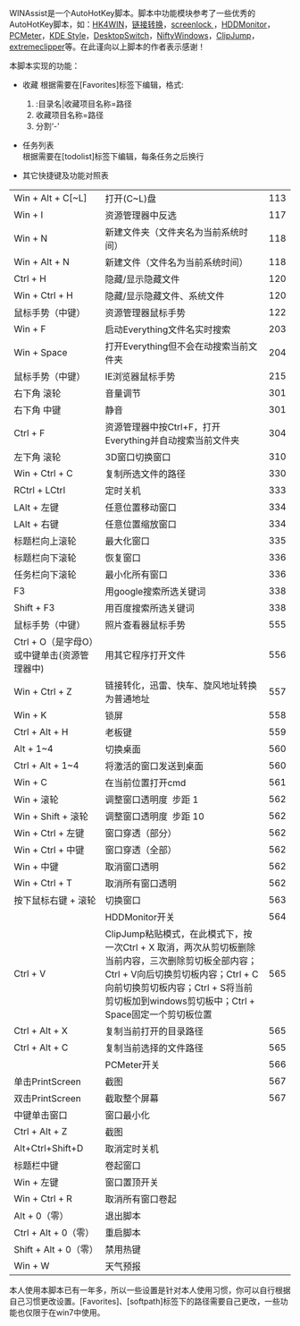 WINAssist是一个AutoHotKey脚本。脚本中功能模块参考了一些优秀的AutoHotKey脚本，如：[HK4WIN](http://www.songruihua.com/hk4win.html)，[链接转换](http://ahk.5d6d.net/viewthread.php?tid=2025)，[screenlock ](http://www.appinn.com/Lock-Screen-Appinn/)，[HDDMonitor](http://www.autohotkey.com/board/topic/16501-hdd-activity-monitoring-led/)，[PCMeter](http://fures.hu/my_ahk_updates/PCMeter.ahk)，[KDE Style](http://www.autohotkey.com/docs/scripts/EasyWindowDrag_\(KDE\).htm)，[DesktopSwitch](http://myhotkey.googlecode.com/svn/trunk/bin/%E5%A4%9A%E5%B1%8F%E5%B9%95%E5%88%87%E6%8D%A2/)，[NiftyWindows](http://www.autohotkey.com/board/topic/2460-niftywindows/)，[ClipJump](http://avi-win-tips.blogspot.in/p/clipjump.html)，[extremeclipper](http://avi-win-tips.blogspot.in/2013/05/extremeclipper.html)等。在此谨向以上脚本的作者表示感谢！
    
本脚本实现的功能：
  
* 收藏
根据需要在[Favorites]标签下编辑，格式:
    1. :目录名|收藏项目名称=路径
    2. 收藏项目名称=路径
    3. 分割‘-’

* 任务列表    
根据需要在[todolist]标签下编辑，每条任务之后换行

* 其它快捷键及功能对照表
<table>
 <tr>
  <td>Win + Alt + C[~L]</td>
  <td>打开(C~L)盘</td>
  <td>113</td>
 </tr>
 <tr>
  <td>Win + I</td>
  <td>资源管理器中反选</td>
  <td>117</td>
 </tr>
 <tr>
  <td>Win + N</td>
  <td>新建文件夹（文件夹名为当前系统时间）</td>
  <td>118</td>
 </tr>
 <tr>
  <td>Win + Alt + N</td>
  <td>新建文件（文件名为当前系统时间）</td>
  <td>118</td>
 </tr>
 <tr>
  <td>Ctrl + H</td>
  <td>隐藏/显示隐藏文件</td>
  <td>120</td>
 </tr>
 <tr>
  <td>Win + Ctrl + H</td>
  <td>隐藏/显示隐藏文件、系统文件</td>
  <td>120</td>
 </tr>
 <tr>
  <td>鼠标手势（中键）</td>
  <td>资源管理器鼠标手势</td>
  <td>122</td>
 </tr>
 <tr>
  <td>Win + F</td>
  <td>启动Everything文件名实时搜索</td>
  <td>203</td>
 </tr>
 <tr>
  <td>Win + Space</td>
  <td>打开Everything但不会在动搜索当前文件夹</td>
  <td>204</td>
 </tr>
 <tr>
  <td>鼠标手势（中键）</td>
  <td>IE浏览器鼠标手势</td>
  <td>215</td>
 </tr>
 <tr>
  <td>右下角 滚轮</td>
  <td>音量调节</td>
  <td>301</td>
 </tr>
 <tr>
  <td>右下角 中键</td>
  <td>静音</td>
  <td>301</td>
 </tr>
 <tr>
  <td>Ctrl + F</td>
  <td>资源管理器中按Ctrl+F，打开Everything并自动搜索当前文件夹</td>
  <td>304</td>
 </tr>
 <tr>
  <td>左下角 滚轮</td>
  <td>3D窗口切换窗口</td>
  <td>310</td>
 </tr>
 <tr>
  <td>Win + Ctrl + C</td>
  <td>复制所选文件的路径</td>
  <td>330</td>
 </tr>
 <tr>
  <td>RCtrl + LCtrl</td>
  <td>定时关机</td>
  <td>333</td>
 </tr>
 <tr>
  <td>LAlt + 左键</td>
  <td>任意位置移动窗口</td>
  <td>334</td>
 </tr>
 <tr>
  <td>LAlt + 右键</td>
  <td>任意位置缩放窗口</td>
  <td>334</td>
 </tr>
 <tr>
  <td>标题栏向上滚轮</td>
  <td>最大化窗口</td>
  <td>335</td>
 </tr>
 <tr>
  <td>标题栏向下滚轮</td>
  <td>恢复窗口</td>
  <td>336</td>
 </tr>
 <tr>
  <td>任务栏向下滚轮</td>
  <td>最小化所有窗口</td>
  <td>336</td>
 </tr>
 <tr>
  <td>F3</td>
  <td>用google搜索所选关键词</td>
  <td>338</td>
 </tr>
 <tr>
  <td>Shift + F3</td>
  <td>用百度搜索所选关键词</td>
  <td>338</td>
 </tr>
 <tr>
  <td>鼠标手势（中键）</td>
  <td>照片查看器鼠标手势</td>
  <td>555</td>
 </tr>
 <tr>
  <td>Ctrl + O（是字母O）或中键单击(资源管理器中)</td>
  <td>用其它程序打开文件</td>
  <td>556</td>
 </tr>
 <tr>
  <td>Win + Ctrl + Z</td>
  <td>链接转化，迅雷、快车、旋风地址转换为普通地址</td>
  <td>557</td>
 </tr>
 <tr>
  <td>Win + K</td>
  <td>锁屏</td>
  <td>558</td>
 </tr>
 <tr>
  <td>Ctrl + Alt + H</td>
  <td>老板键</td>
  <td>559</td>
 </tr>
 <tr>
  <td>Alt + 1~4</td>
  <td>切换桌面</td>
  <td>560</td>
 </tr>
 <tr>
  <td>Ctrl + Alt + 1~4</td>
  <td>将激活的窗口发送到桌面</td>
  <td>560</td>
 </tr>
 <tr>
  <td>Win + C</td>
  <td>在当前位置打开cmd</td>
  <td>561</td>
 </tr>
 <tr>
  <td>Win + 滚轮</td>
  <td>调整窗口透明度&nbsp; 步距 1</td>
  <td>562</td>
 </tr>
 <tr>
  <td>Win + Shift + 滚轮</td>
  <td>调整窗口透明度&nbsp; 步距 10</td>
  <td>562</td>
 </tr>
 <tr>
  <td>Win + Ctrl + 左键</td>
  <td>窗口穿透（部分）</td>
  <td>562</td>
 </tr>
 <tr>
  <td>Win + Ctrl + 中键</td>
  <td>窗口穿透（全部）</td>
  <td>562</td>
 </tr>
 <tr>
  <td>Win + 中键</td>
  <td>取消窗口透明</td>
  <td>562</td>
 </tr>
 <tr>
  <td>Win + Ctrl + T</td>
  <td>取消所有窗口透明</td>
  <td>562</td>
 </tr>
 <tr>
  <td>按下鼠标右键 + 滚轮</td>
  <td>切换窗口</td>
  <td>563</td>
 </tr>
 <tr>
  <td></td>
  <td>HDDMonitor开关</td>
  <td>564</td>
 </tr>
 <tr>
  <td>Ctrl + V</td>
  <td>ClipJump粘贴模式，在此模式下，按一次Ctrl + X 取消，两次从剪切板删除当前内容，三次删除剪切板全部内容；Ctrl + V向后切换剪切板内容；Ctrl + C向前切换剪切板内容；Ctrl + S将当前剪切板加到windows剪切板中；Ctrl + Space固定一个剪切板位置</td>
  <td>565</td>
 </tr>
 <tr>
  <td>Ctrl + Alt + X</td>
  <td>复制当前打开的目录路径</td>
  <td>565</td>
 </tr>
  <tr>
  <td>Ctrl + Alt + C</td>
  <td>复制当前选择的文件路径</td>
  <td>565</td>
 </tr>
 <tr>
  <td></td>
  <td>PCMeter开关</td>
  <td>566</td>
 </tr>
 <tr>
  <td>单击PrintScreen</td>
  <td>截图</td>
  <td>567</td>
 </tr>
 <tr>
  <td>双击PrintScreen</td>
  <td>截取整个屏幕</td>
  <td>567</td>
 </tr>
 <tr>
  <td>中键单击窗口</td>
  <td>窗口最小化</td>
  <td></td>
 </tr>
 <tr>
  <td>Ctrl + Alt + Z</td>
  <td>截图</td>
  <td></td>
 </tr>
 <tr>
  <td>Alt+Ctrl+Shift+D</td>
  <td>取消定时关机</td>
  <td></td>
 </tr>
 <tr>
  <td>标题栏中键</td>
  <td>卷起窗口</td>
  <td></td>
 </tr>
 <tr>
  <td>Win + 左键</td>
  <td>窗口置顶开关</td>
  <td></td>
 </tr>
 <tr>
  <td>Win + Ctrl + R</td>
  <td>取消所有窗口卷起</td>
  <td></td>
 </tr>
 <tr>
  <td>Alt + 0（零）</td>
  <td>退出脚本</td>
  <td></td>
 </tr>
 <tr>
  <td>Ctrl + Alt + 0（零）</td>
  <td>重启脚本</td>
  <td></td>
 </tr>
 <tr>
  <td>Shift + Alt + 0（零）</td>
  <td>禁用热键</td>
  <td></td>
 </tr>
 <tr>
  <td>Win + W</td>
  <td>天气预报</td>
  <td></td>
 </tr>
</table>
本人使用本脚本已有一年多，所以一些设置是针对本人使用习惯，你可以自行根据自己习惯更改设置。[Favorites]、[softpath]标签下的路径需要自己更改，一些功能也仅限于在win7中使用。


